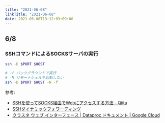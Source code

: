 ```yaml
---
title: "2021-06-08"
linkTitle: "2021-06-08"
date: 2021-06-08T13:12:03+09:00
---
```


## 6/8
### SSHコマンドによるSOCKSサーバの実行

```sh
ssh -D $PORT $HOST

# -f バックグラウンドで実行
# -N リモートシェルを起動しない
ssh -D $PORT $HOST -N -f
```

参考:
- [SSHを使ってSOCKS経由でWebにアクセスする方法 - Qiita](https://qiita.com/testnin2/items/64c570859b297dfac8b1)
- [SSHダイナミックフォワーディング](https://www3.kyukyo-u.ac.jp/t/k058/manual/sshdwin.html)
- [クラスタ ウェブ インターフェース | Dataproc ドキュメント | Google Cloud](https://cloud.google.com/dataproc/docs/concepts/accessing/cluster-web-interfaces?hl=ja)
